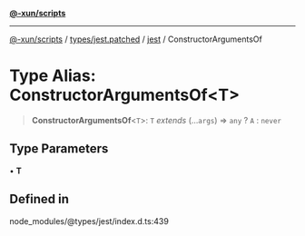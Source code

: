 [**@-xun/scripts**](../../../../../README.md)

***

[@-xun/scripts](../../../../../README.md) / [types/jest.patched](../../../README.md) / [jest](../README.md) / ConstructorArgumentsOf

# Type Alias: ConstructorArgumentsOf\<T\>

> **ConstructorArgumentsOf**\<`T`\>: `T` *extends* (...`args`) => `any` ? `A` : `never`

## Type Parameters

• **T**

## Defined in

node\_modules/@types/jest/index.d.ts:439
